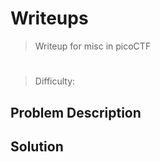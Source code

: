 # Writeups

> Writeup for misc in picoCTF

# <Problem>

> Difficulty: <difficulty>

## Problem Description



## Solution



